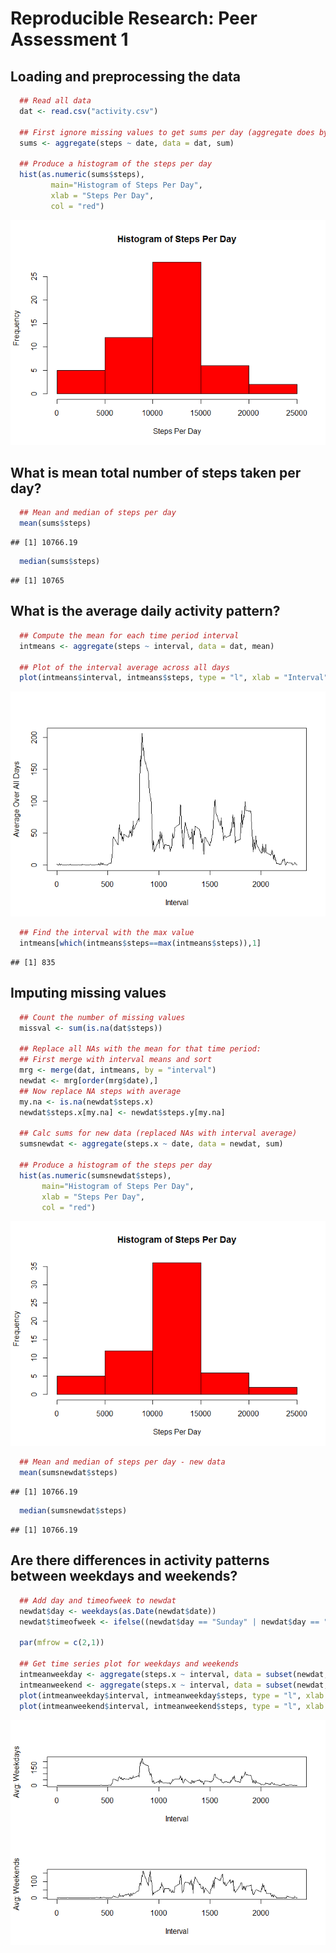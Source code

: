 # Reproducible Research: Peer Assessment 1


## Loading and preprocessing the data

```r
  ## Read all data
  dat <- read.csv("activity.csv")
  
  ## First ignore missing values to get sums per day (aggregate does by default)
  sums <- aggregate(steps ~ date, data = dat, sum)

  ## Produce a histogram of the steps per day
  hist(as.numeric(sums$steps),
         main="Histogram of Steps Per Day", 
         xlab = "Steps Per Day",
         col = "red")
```

![](PA1_template_files/figure-html/unnamed-chunk-1-1.png)

## What is mean total number of steps taken per day?

```r
  ## Mean and median of steps per day
  mean(sums$steps)
```

```
## [1] 10766.19
```

```r
  median(sums$steps)
```

```
## [1] 10765
```

## What is the average daily activity pattern?

```r
  ## Compute the mean for each time period interval
  intmeans <- aggregate(steps ~ interval, data = dat, mean)
  
  ## Plot of the interval average across all days
  plot(intmeans$interval, intmeans$steps, type = "l", xlab = "Interval", ylab = "Average Over All Days")
```

![](PA1_template_files/figure-html/unnamed-chunk-3-1.png)

```r
  ## Find the interval with the max value
  intmeans[which(intmeans$steps==max(intmeans$steps)),1]
```

```
## [1] 835
```

## Imputing missing values

```r
  ## Count the number of missing values
  missval <- sum(is.na(dat$steps))
  
  ## Replace all NAs with the mean for that time period:
  ## First merge with interval means and sort
  mrg <- merge(dat, intmeans, by = "interval")
  newdat <- mrg[order(mrg$date),]
  ## Now replace NA steps with average
  my.na <- is.na(newdat$steps.x)
  newdat$steps.x[my.na] <- newdat$steps.y[my.na]
  
  ## Calc sums for new data (replaced NAs with interval average)
  sumsnewdat <- aggregate(steps.x ~ date, data = newdat, sum)
  
  ## Produce a histogram of the steps per day
  hist(as.numeric(sumsnewdat$steps),
       main="Histogram of Steps Per Day", 
       xlab = "Steps Per Day",
       col = "red")
```

![](PA1_template_files/figure-html/unnamed-chunk-4-1.png)

```r
  ## Mean and median of steps per day - new data
  mean(sumsnewdat$steps)
```

```
## [1] 10766.19
```

```r
  median(sumsnewdat$steps)
```

```
## [1] 10766.19
```

## Are there differences in activity patterns between weekdays and weekends?

```r
  ## Add day and timeofweek to newdat
  newdat$day <- weekdays(as.Date(newdat$date))
  newdat$timeofweek <- ifelse((newdat$day == "Sunday" | newdat$day == "Saturday"), "weekend", "weekday")
  
  par(mfrow = c(2,1))
  
  ## Get time series plot for weekdays and weekends
  intmeanweekday <- aggregate(steps.x ~ interval, data = subset(newdat, timeofweek == "weekday"), mean)
  intmeanweekend <- aggregate(steps.x ~ interval, data = subset(newdat, timeofweek == "weekend"), mean)
  plot(intmeanweekday$interval, intmeanweekday$steps, type = "l", xlab = "Interval", ylab = "Avg: Weekdays")
  plot(intmeanweekend$interval, intmeanweekend$steps, type = "l", xlab = "Interval", ylab = "Avg: Weekends")
```

![](PA1_template_files/figure-html/unnamed-chunk-5-1.png)

